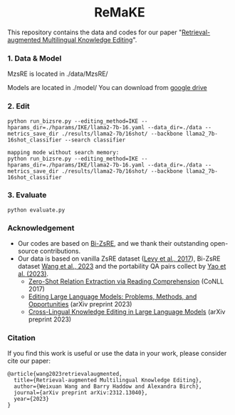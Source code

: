 <div align="center">
<h1>
ReMaKE
</h1>
</div>

This repository contains the data and codes for our paper "[Retrieval-augmented Multilingual Knowledge Editing](https://arxiv.org/abs/2312.13040)".
### 1. Data & Model

MzsRE is located in ./data/MzsRE/

Models are located in ./model/ You can download from [google drive](https://drive.google.com/drive/folders/1uvGMUapE775srRd9GAWyb9o0ENmMU2lo?usp=sharing)

### 2. Edit
```
python run_bizsre.py --editing_method=IKE --hparams_dir=./hparams/IKE/llama2-7b-16.yaml --data_dir=./data --metrics_save_dir ./results/llama2-7b/16shot/ --backbone llama2_7b-16shot_classifier --search classifier

mapping mode without search memory:
python run_bizsre.py --editing_method=IKE --hparams_dir=./hparams/IKE/llama2-7b-16.yaml --data_dir=./data --metrics_save_dir ./results/llama2-7b/16shot/ --backbone llama2_7b-16shot_classifier 
```

### 3. Evaluate
```
python evaluate.py
```
### Acknowledgement
- Our codes are based on [Bi-ZsRE](https://github.com/krystalan/Bi-ZsRE/tree/main), and we thank their outstanding open-source contributions.
- Our data is based on vanilla ZsRE dataset ([Levy et al., 2017](https://aclanthology.org/K17-1034/)), Bi-ZsRE dataset [Wang et al., 2023](https://github.com/krystalan/Bi-ZsRE/tree/main) and the portability QA pairs collect by [Yao et al. (2023)](https://arxiv.org/abs/2305.13172).
    - [Zero-Shot Relation Extraction via Reading Comprehension](https://aclanthology.org/K17-1034/) (CoNLL 2017)
    - [Editing Large Language Models: Problems, Methods, and Opportunities](https://arxiv.org/abs/2305.13172) (arXiv preprint 2023)
    - [Cross-Lingual Knowledge Editing in Large Language Models](https://arxiv.org/abs/2309.08952) (arXiv preprint 2023)


### Citation
If you find this work is useful or use the data in your work, please consider cite our paper:

```
@article{wang2023retrievalaugmented,
  title={Retrieval-augmented Multilingual Knowledge Editing}, 
  author={Weixuan Wang and Barry Haddow and Alexandra Birch},
  journal={arXiv preprint arXiv:2312.13040},
  year={2023}
}
```
